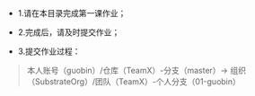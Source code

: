 * 1.请在本目录完成第一课作业；

* 2.完成后，请及时提交作业；

* 3.提交作业过程：
> 本人账号（guobin）/仓库（TeamX）-分支（master）→ 组织（SubstrateOrg）/团队（TeamX）-个人分支（01-guobin）

